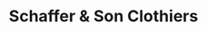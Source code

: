 ---
title: "Schaffer & Son Clothiers"
url: /south-euclid/schaffer-und-son-clothiers/
shop: Kleidung
---